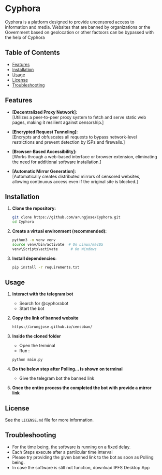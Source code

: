 # Cyphora

Cyphora is a platform designed to provide uncensored access to information and media. Websites that are banned by organizations or the Government based on geolocation or other factoors can be bypassed with the help of  Cyphora

## Table of Contents

* [Features](#features)
* [Installation](#installation)
* [Usage](#usage)
* [License](#license)
* [Troubleshooting](#troubleshooting)

## Features

* **[Decentralized Proxy Network]:**  
  [Utilizes a peer-to-peer proxy system to fetch and serve static web pages, making it resilient against censorship.]

* **[Encrypted Request Tunneling]:**  
  [Encrypts and obfuscates all requests to bypass network-level restrictions and prevent detection by ISPs and firewalls.]

* **[Browser-Based Accessibility]:**  
  [Works through a web-based interface or browser extension, eliminating the need for additional software installation.]

* **[Automatic Mirror Generation]:**  
  [Automatically creates distributed mirrors of censored websites, allowing continuous access even if the original site is blocked.]

## Installation

1.  **Clone the repository:**

    ```bash
    git clone https://github.com/arungjose/Cyphora.git
    cd Cyphora
    ```

2.  **Create a virtual environment (recommended):**

    ```bash
    python3 -m venv venv
    source venv/bin/activate  # On Linux/macOS
    venv\Scripts\activate      # On Windows
    ```

3.  **Install dependencies:**

    ```bash
    pip install -r requirements.txt
    ```
    
## Usage

1.  **Interact with the telegram bot**

    * Search for @cyphorabot
    * Start the bot
  
2.  **Copy the link of banned website**
    ```bash
    https://arungjose.github.io/censoban/
    ```

4.  **Inside the cloned folder**
   
    * Open the terminal
    * Run :
    ```bash
    python main.py
    ```
5. **Do the below step after Polling... is shown on terminal**
   * Give the telegram bot the banned link
  
6. **Once the entire process the completed the bot with provide a mirror link**
  
## License

See the `LICENSE.md` file for more information.

## Troubleshooting
* For the time being, the software is running on a fixed delay.
* Each Steps execute after a partiicular time interval
* Please try providing the given banned link to the bot as soon as Polling being.
* In case the  software is still not function, download IPFS Desktop App
